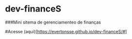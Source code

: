 # dev-financeS


###Mini sitema de gerenciamenteo de finanças

#Acesse (aqui)[https://evertonsse.github.io/dev-financeS/#]
